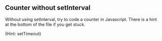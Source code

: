 ## Counter without setInterval

Without using setInterval, try to code a counter in Javascript. There is a hint at the bottom of the file if you get stuck.


<!DOCTYPE html>
<html>
<body>
<p id="time"></p>
<script>
function counter(){
    date = new Date()
    document.getElementById("time").innerHTML = date.toLocaleTimeString()
    return setTimeOut(counter,1000)
}
counter()
</script>

</body>
</html>







































































(Hint: setTimeout)